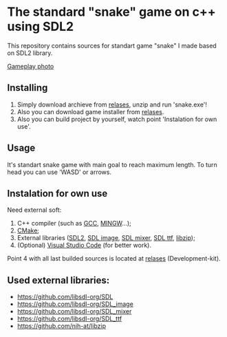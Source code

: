 # The standard "snake" game on c++ using SDL2

This repository contains sources for standart game "snake" I made based on SDL2 library.

[Gameplay photo](/screenshots/game.jpg?raw=true)

## Installing

1. Simply download archieve from [relases](https://github.com/kolyaka32/Snake-on-SDL/releases), unzip and run 'snake.exe'!
2. Also you can download game installer from [relases](https://github.com/kolyaka32/Snake-on-SDL/releases).
3. Also you can build project by yourself, watch point 'Instalation for own use'.

## Usage
It's standart snake game with main goal to reach maximum length.
To turn head you can use 'WASD' or arrows.

## Instalation for own use
Need external soft:
1. C++ compiler (such as [GCC](https://gcc.gnu.org/releases.html), [MINGW](https://sourceforge.net/projects/mingw/)...);
2. [CMake](https://sourceforge.net/projects/cmake.mirror/);
3. External libraries ([SDL2](https://github.com/libsdl-org/SDL/releases), [SDL image](https://github.com/libsdl-org/SDL_image/releases), [SDL mixer](https://github.com/libsdl-org/SDL_mixer), [SDL ttf](https://github.com/libsdl-org/SDL_ttf), [libzip](https://github.com/nih-at/libzip));
4. (Optional) [Visual Studio Code](https://code.visualstudio.com/download) (for better work).

Point 4 with all last builded sources is located at [relases](https://github.com/kolyaka32/Snake-on-SDL/releases) (Development-kit).

## Used external libraries:
* https://github.com/libsdl-org/SDL
* https://github.com/libsdl-org/SDL_image
* https://github.com/libsdl-org/SDL_mixer
* https://github.com/libsdl-org/SDL_ttf
* https://github.com/nih-at/libzip